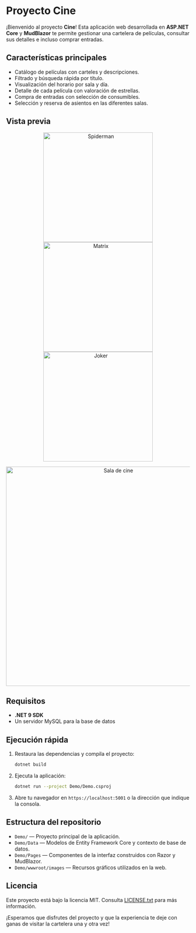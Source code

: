 # Proyecto Cine

¡Bienvenido al proyecto **Cine**! Esta aplicación web desarrollada en **ASP.NET Core** y **MudBlazor** te permite gestionar una cartelera de películas, consultar sus detalles e incluso comprar entradas.

## Características principales

- Catálogo de películas con carteles y descripciones.
- Filtrado y búsqueda rápida por título.
- Visualización del horario por sala y día.
- Detalle de cada película con valoración de estrellas.
- Compra de entradas con selección de consumibles.
- Selección y reserva de asientos en las diferentes salas.

## Vista previa

<p align="center">
  <img src="Demo/wwwroot/images/spiderman.jpg" alt="Spiderman" width="300"/>
  <img src="Demo/wwwroot/images/matrix.jpg" alt="Matrix" width="300"/>
  <img src="Demo/wwwroot/images/joker.jpg" alt="Joker" width="300"/>
</p>

<p align="center">
  <img src="Demo/wwwroot/images/sala.jpg" alt="Sala de cine" width="600"/>
</p>

## Requisitos

- **.NET 9 SDK**
- Un servidor MySQL para la base de datos

## Ejecución rápida

1. Restaura las dependencias y compila el proyecto:
   ```bash
   dotnet build
   ```
2. Ejecuta la aplicación:
   ```bash
   dotnet run --project Demo/Demo.csproj
   ```
3. Abre tu navegador en `https://localhost:5001` o la dirección que indique la consola.

## Estructura del repositorio

- `Demo/` &mdash; Proyecto principal de la aplicación.
- `Demo/Data` &mdash; Modelos de Entity Framework Core y contexto de base de datos.
- `Demo/Pages` &mdash; Componentes de la interfaz construidos con Razor y MudBlazor.
- `Demo/wwwroot/images` &mdash; Recursos gráficos utilizados en la web.

## Licencia

Este proyecto está bajo la licencia MIT. Consulta [LICENSE.txt](LICENSE.txt) para más información.

¡Esperamos que disfrutes del proyecto y que la experiencia te deje con ganas de visitar la cartelera una y otra vez!
